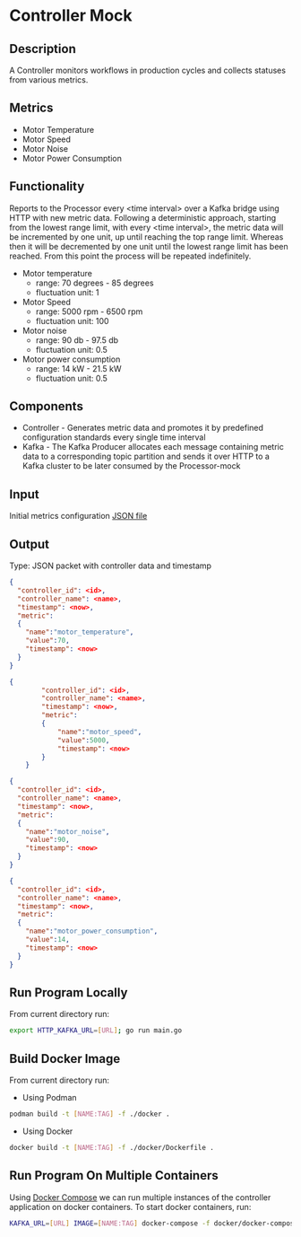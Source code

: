 # Controller Mock
## Description
A Controller monitors workflows in production cycles and collects statuses from various metrics.  

## Metrics
* Motor Temperature 
* Motor Speed 
* Motor Noise
* Motor Power Consumption

## Functionality
Reports to the Processor every \<time interval\> over a Kafka bridge using HTTP with new metric data. 
Following a deterministic approach, starting from the lowest range limit, with every \<time interval\>, the metric data will be incremented by one unit, up until reaching the top range limit. Whereas then it will be decremented by one unit until the lowest range limit has been reached. From this point the process will be repeated indefinitely.

* Motor temperature
    * range: 70 degrees - 85 degrees
    * fluctuation unit: 1
* Motor Speed 
    * range: 5000 rpm - 6500 rpm
    * fluctuation unit: 100
* Motor noise 
    * range: 90 db - 97.5 db
    * fluctuation unit: 0.5
* Motor power consumption 
    * range: 14 kW - 21.5 kW
    * fluctuation unit: 0.5



## Components
* Controller - Generates metric data and promotes it by predefined configuration standards every single time interval
* Kafka - The Kafka Producer allocates each message containing metric data to a corresponding topic partition and sends it over HTTP to a Kafka cluster to be later consumed by the Processor-mock

## Input
Initial metrics configuration [JSON file](pkg/controller/initial_metrics_config.json)

## Output
Type: JSON packet with controller data and timestamp 
```json
{
  "controller_id": <id>,
  "controller_name": <name>,
  "timestamp": <now>,
  "metric":
  {
    "name":"motor_temperature",
    "value":70,
    "timestamp": <now>
  }
}
```
``` json
{
        "controller_id": <id>,
        "controller_name": <name>,
        "timestamp": <now>,
        "metric":
        {
            "name":"motor_speed",
            "value":5000,
            "timestamp": <now>
        }
    }
```
```json
{
  "controller_id": <id>,
  "controller_name": <name>,
  "timestamp": <now>,
  "metric":
  {
    "name":"motor_noise",
    "value":90,
    "timestamp": <now>
  }
}
```
```json
{
  "controller_id": <id>,
  "controller_name": <name>,
  "timestamp": <now>,
  "metric":
  {
    "name":"motor_power_consumption",
    "value":14,
    "timestamp": <now>
  }
}
```

## Run Program Locally
From current directory run:
```bash
export HTTP_KAFKA_URL=[URL]; go run main.go
```

## Build Docker Image

From current directory run:
* Using Podman
```bash
podman build -t [NAME:TAG] -f ./docker .
```
* Using Docker
```bash
docker build -t [NAME:TAG] -f ./docker/Dockerfile .
```

## Run Program On Multiple Containers

Using [Docker Compose](https://docs.docker.com/get-started/08_using_compose/) we can run multiple instances of the controller application on docker containers.
To start docker containers, run:
```bash
KAFKA_URL=[URL] IMAGE=[NAME:TAG] docker-compose -f docker/docker-compose.yaml up --scale controller=[NUMBER_OF_REPLICAS]
```